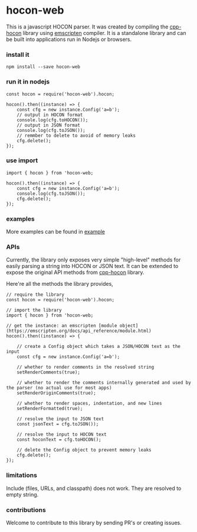 # hocon-web

This is a javascript HOCON parser. It was created by compiling the [cpp-hocon](https://github.com/puppetlabs/cpp-hocon) library using [emscripten](https://emscripten.org/) compiler.
It is a standalone library and can be built into applications run in Nodejs or browsers.


### install it

```
npm install --save hocon-web
```

### run it in nodejs

```
const hocon = require('hocon-web').hocon;

hocon().then((instance) => {
    const cfg = new instance.Config('a=b');
    // output in HOCON format
    console.log(cfg.toHOCON());
    // output in JSON format
    console.log(cfg.toJSON());
    // remmber to delete to avoid of memory leaks
    cfg.delete();
});
```

### use import

```
import { hocon } from 'hocon-web;

hocon().then((instance) => {
    const cfg = new instance.Config('a=b');
    console.log(cfg.toJSON());
    cfg.delete();
});
```

### examples

More examples can be found in [example](https://github.com/petli-full/hocon-web/tree/master/example)


### APIs

Currently, the library only exposes very simple "high-level" methods for easily parsing a string into HOCON or JSON text. It can be extended to expose the original API methods from [cpp-hocon](https://github.com/puppetlabs/cpp-hocon) library.

Here're all the methods the library provides,
```
// require the library
const hocon = require('hocon-web').hocon;

// import the library
import { hocon } from 'hocon-web;

// get the instance: an emscripten [module object](https://emscripten.org/docs/api_reference/module.html)
hocon().then((instance) => {
    
    // create a Config object which takes a JSON/HOCON text as the input
    const cfg = new instance.Config('a=b');

    // whether to render comments in the resolved string
    setRenderComments(true);
    
    // whether to render the comments internally generated and used by the parser (no actual use for most apps)
    setRenderOriginComments(true);

    // whether to render spaces, indentation, and new lines
    setRenderFormatted(true);

    // resolve the input to JSON text
    const jsonText = cfg.toJSON());

    // resolve the input to HOCON text
    const hoconText = cfg.toHOCON();

    // delete the Config object to prevent memory leaks
    cfg.delete();
});
```


### limitations
Include (files, URLs, and classpath) does not work. They are resolved to empty string.

### contributions
Welcome to contribute to this library by sending PR's or creating issues.
